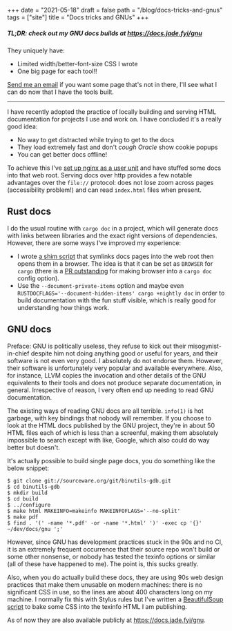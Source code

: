 +++
date = "2021-05-18"
draft = false
path = "/blog/docs-tricks-and-gnus"
tags = ["site"]
title = "Docs tricks and GNUs"
+++

##### TL;DR: check out my GNU docs builds at <https://docs.jade.fyi/gnu>

They uniquely have:
* Limited width/better-font-size CSS I wrote
* One big page for each tool!!

[Send me an email](/about) if you want some page that's not in there, I'll see
what I can do now that I have the tools built.

---

I have recently adopted the practice of locally building and serving HTML
documentation for projects I use and work on. I have concluded it's a really good idea:

* No way to get distracted while trying to get to the docs
* They load extremely fast and don't *cough Oracle* show cookie popups
* You can get better docs offline!

To achieve this I've [set up nginx as a user
unit](https://github.com/lf-/dotfiles/tree/67dea019b1c26811322d4a7e942b509da3464cd2/docs-svc)
and have stuffed some docs into that web root. Serving docs over http provides
a few notable advantages over the `file://` protocol: does not lose zoom across
pages (accessibility problem!) and can read `index.html` files when present.

## Rust docs

I do the usual routine with `cargo doc` in a project, which will generate docs
with links between libraries and the exact right versions of dependencies.
However, there are some ways I've improved my experience:

* I wrote [a shim script](https://github.com/lf-/dotfiles/blob/9c2ae57c98915ed3a3b089aae442702afad16660/bin/_cargo_doc_open)
  that symlinks docs pages into the web root then opens them in a browser. The
  idea is that it can be set as `BROWSER` for `cargo` (there is a [PR
  outstanding](https://github.com/rust-lang/cargo/pull/9473) for making browser
  into a `cargo doc` config option).
* Use the `--document-private-items` option and maybe even
  `RUSTDOCFLAGS='--document-hidden-items' cargo +nightly doc`
  in order to build documentation with the fun stuff visible, which is really
  good for understanding how things work.

## GNU docs

Preface: GNU is politically useless, they refuse to kick out their
misogynist-in-chief despite him not doing anything good or useful for years,
and their software is not even very good. I absolutely do not endorse them.
However, their software is unfortunately very popular and available everywhere.
Also, for instance, LLVM copies the invocation and other details of the GNU
equivalents to their tools and does not produce separate documentation, in
general. Irrespective of reason, I very often end up needing to read GNU
documentation.

The existing ways of reading GNU docs are all terrible. `info(1)` is hot
garbage, with key bindings that nobody will remember. If you choose to look at
the HTML docs published by the GNU project, they're in about 50 HTML files each
of which is less than a screenful, making them absolutely impossible to search
except with like, Google, which also could do way better but doesn't.

It's actually possible to build single page docs, you do something like the
below snippet:

```
$ git clone git://sourceware.org/git/binutils-gdb.git
$ cd binutils-gdb
$ mkdir build
$ cd build
$ ../configure
$ make html MAKEINFO=makeinfo MAKEINFOFLAGS='--no-split'
$ make pdf
$ find . '(' -name '*.pdf' -or -name '*.html' ')' -exec cp '{}' ~/dev/docs/gnu ';'
```

However, since GNU has development practices stuck in the 90s and no CI, it is
an extremely frequent occurrence that their source repo won't build or some
other nonsense, or nobody has tested the texinfo options or similar (all of
these have happened to me). The point is, this sucks greatly.

Also, when you do actually build these docs, they are using 90s web design
practices that make them unusable on modern machines: there is no significant
CSS in use, so the lines are about 400 characters long on my machine. I
normally fix this with Stylus rules but I've written a
[BeautifulSoup script](https://github.com/lf-/dotfiles/blob/67dea019b1c26811322d4a7e942b509da3464cd2/docs-svc/add_css.py)
to bake some CSS into the texinfo HTML I am publishing.

As of now they are also available publicly at <https://docs.jade.fyi/gnu>.


